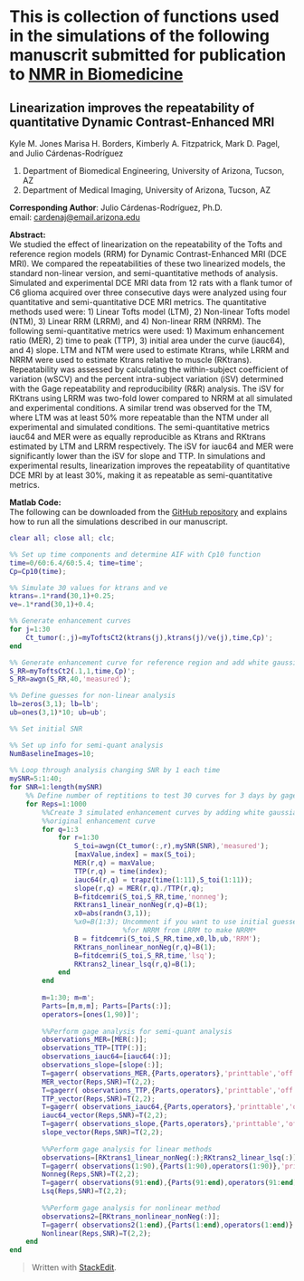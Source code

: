 # This is  collection of functions used in the simulations of the following manuscrit submitted for publication to [NMR in Biomedicine](http://onlinelibrary.wiley.com/journal/10.1002/(ISSN)1099-1492)  

## Linearization improves the repeatability of quantitative Dynamic Contrast-Enhanced MRI   
>
Kyle M. Jones Marisa H. Borders, Kimberly A. Fitzpatrick, Mark D. Pagel, and Julio Cárdenas-Rodríguez  
1.	Department of Biomedical Engineering, University of Arizona, Tucson, AZ  
2.	Department of Medical Imaging, University of Arizona, Tucson, AZ  

**Corresponding Author**: 	Julio Cárdenas-Rodríguez, Ph.D.  
email:                      cardenaj@email.arizona.edu


**Abstract:**  
We studied the effect of linearization on the repeatability of the Tofts and reference region models (RRM) for Dynamic Contrast-Enhanced MRI (DCE MRI). We compared the repeatabilities of these two linearized models, the standard non-linear version, and semi-quantitative methods of analysis.
Simulated and experimental DCE MRI data from 12 rats with a flank tumor of C6 glioma acquired over three consecutive days were analyzed using four quantitative and semi-quantitative DCE MRI metrics. The quantitative methods used were: 1) Linear Tofts model (LTM), 2) Non-linear Tofts model (NTM), 3) Linear RRM (LRRM), and 4) Non-linear RRM (NRRM). The following semi-quantitative metrics were used: 1) Maximum enhancement ratio (MER), 2) time to peak (TTP), 3) initial area under the curve (iauc64), and 4) slope.  LTM and NTM were used to estimate Ktrans, while LRRM and NRRM were used to estimate Ktrans relative to muscle (RKtrans). Repeatability was assessed by calculating the within-subject coefficient of variation (wSCV) and the percent intra-subject variation (iSV) determined with the Gage repeatability and reproducibility (R&R) analysis. 
The iSV for RKtrans using LRRM was two-fold lower compared to NRRM at all simulated and experimental conditions. A similar trend was observed for the TM, where LTM was at least 50% more repeatable than the NTM under all experimental and simulated conditions. The semi-quantitative metrics iauc64 and MER were as equally reproducible as  Ktrans and RKtrans estimated by LTM and LRRM respectively. The iSV for iauc64 and MER were significantly lower than the iSV for slope and TTP. 
In simulations and experimental results, linearization improves the repeatability of quantitative DCE MRI by at least 30%, making it as repeatable as semi-quantitative metrics.


**Matlab Code:**  
The following can be downloaded from the [GitHub repository](https://github.com/JCardenasRdz/Gage-repeatability-DCE-MRI) and explains how to run all the simulations described in our manuscript.  

```Matlab
clear all; close all; clc;

%% Set up time components and determine AIF with Cp10 function
time=0/60:6.4/60:5.4; time=time';
Cp=Cp10(time);

%% Simulate 30 values for ktrans and ve
ktrans=.1*rand(30,1)+0.25;
ve=.1*rand(30,1)+0.4;

%% Generate enhancement curves
for j=1:30
    Ct_tumor(:,j)=myToftsCt2(ktrans(j),ktrans(j)/ve(j),time,Cp)';
end

%% Generate enhancement curve for reference region and add white gaussian noise
S_RR=myToftsCt2(.1,1,time,Cp)';
S_RR=awgn(S_RR,40,'measured');

%% Define guesses for non-linear analysis
lb=zeros(3,1); lb=lb';
ub=ones(3,1)*10; ub=ub';

%% Set initial SNR

%% Set up info for semi-quant analysis
NumBaselineImages=10;
    
%% Loop through analysis changing SNR by 1 each time
mySNR=5:1:40;
for SNR=1:length(mySNR)   
    %% Define number of reptitions to test 30 curves for 3 days by gage analysis
    for Reps=1:1000
        %%Create 3 simulated enhancement curves by adding white gaussian noise to 
        %%original enhancement curve
        for q=1:3    
            for r=1:30
                S_toi=awgn(Ct_tumor(:,r),mySNR(SNR),'measured');
                [maxValue,index] = max(S_toi);
                MER(r,q) = maxValue;
                TTP(r,q) = time(index);
                iauc64(r,q) = trapz(time(1:11),S_toi(1:11));
                slope(r,q) = MER(r,q)./TTP(r,q);
                B=fitdcemri(S_toi,S_RR,time,'nonneg');
                RKtrans1_linear_nonNeg(r,q)=B(1);
                x0=abs(randn(3,1));
                %x0=B(1:3); Uncomment if you want to use initial guesses
                            %for NRRM from LRRM to make NRRM*
                B = fitdcemri(S_toi,S_RR,time,x0,lb,ub,'RRM');
                RKtrans_nonlinear_nonNeg(r,q)=B(1);
                B=fitdcemri(S_toi,S_RR,time,'lsq');
                RKtrans2_linear_lsq(r,q)=B(1);
            end
        end
        
        m=1:30; m=m';
        Parts=[m,m,m]; Parts=[Parts(:)];
        operators=[ones(1,90)]';
        
        %%Perform gage analysis for semi-quant analysis
        observations_MER=[MER(:)];
        observations_TTP=[TTP(:)];
        observations_iauc64=[iauc64(:)];
        observations_slope=[slope(:)];
        T=gagerr( observations_MER,{Parts,operators},'printtable','off','printgraph','off'); 
        MER_vector(Reps,SNR)=T(2,2);
        T=gagerr( observations_TTP,{Parts,operators},'printtable','off','printgraph','off'); 
        TTP_vector(Reps,SNR)=T(2,2);
        T=gagerr( observations_iauc64,{Parts,operators},'printtable','off','printgraph','off'); 
        iauc64_vector(Reps,SNR)=T(2,2);
        T=gagerr( observations_slope,{Parts,operators},'printtable','off','printgraph','off'); 
        slope_vector(Reps,SNR)=T(2,2);
        
        %%Perform gage analysis for linear methods
        observations=[RKtrans1_linear_nonNeg(:);RKtrans2_linear_lsq(:)];
        T=gagerr( observations(1:90),{Parts(1:90),operators(1:90)},'printtable','off','printgraph','off'); 
        Nonneg(Reps,SNR)=T(2,2);
        T=gagerr( observations(91:end),{Parts(91:end),operators(91:end)},'printtable','off','printgraph','off');
        Lsq(Reps,SNR)=T(2,2);
   
        %%Perform gage analysis for nonlinear method
        observations2=[RKtrans_nonlinear_nonNeg(:)];
        T=gagerr( observations2(1:end),{Parts(1:end),operators(1:end)},'printtable','off','printgraph','off');
        Nonlinear(Reps,SNR)=T(2,2);
    end
end
```  

> Written with [StackEdit](https://stackedit.io/).
